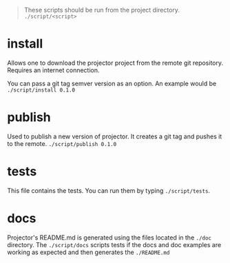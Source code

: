 > These scripts should be run from the project directory. `./script/<script>`

# install

Allows one to download the projector project from the remote git repository.
Requires an internet connection.

You can pass a git tag semver version as an option. An example would be
`./script/install 0.1.0`

# publish

Used to publish a new version of projector. It creates a git tag and pushes it
to the remote. `./script/publish 0.1.0`

# tests

This file contains the tests. You can run them by typing `./script/tests`.

# docs

Projector's README.md is generated using the files located in the `./doc`
directory. The `./script/docs` scripts tests if the docs and doc examples are
working as expected and then generates the `./README.md`
